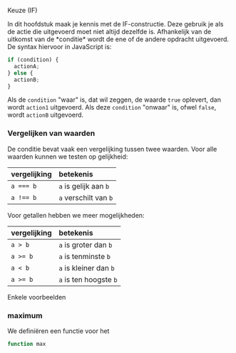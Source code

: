 Keuze \(IF\)

In dit hoofdstuk maak je kennis met de IF-constructie. Deze gebruik je als de actie die uitgevoerd moet niet altijd dezelfde is. Afhankelijk van de uitkomst van de \*conditie\* wordt de ene of de andere opdracht uitgevoerd. De syntax hiervoor in JavaScript is:

```js
if (condition) {
  actionA;
} else {
  actionB;
}
```

Als de `condition` "waar" is, dat wil zeggen, de waarde `true` oplevert, dan wordt `action1` uitgevoerd. Als deze `condition` "onwaar" is, ofwel `false`, wordt `actionB` uitgevoerd.

### Vergelijken van waarden

De conditie bevat vaak een vergelijking tussen twee waarden. Voor alle waarden kunnen we testen op gelijkheid:

| vergelijking | betekenis |
| :---         | :---      |
| `a === b`    | `a` is gelijk aan `b` |
| `a !== b`    | `a` verschilt van `b` |

Voor getallen hebben we meer mogelijkheden:

| vergelijking | betekenis |
| :---         | :---      |
| `a > b`      | `a` is groter dan `b` |
| `a >= b`     | `a` is tenminste `b`  |
| `a < b`      | `a` is kleiner dan `b` |
| `a >= b`     | `a` is ten hoogste `b` |


Enkele voorbeelden

### maximum

We definiëren een functie voor het 

```js
function max


